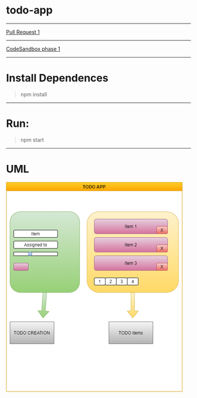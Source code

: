 # todo-app


---
[Pull Request 1]()


---

[CodeSandbox phase 1]()



---
Install Dependences
===
>npm install

---
Run:
===
>npm start
---
UML
==
![](todo.png)